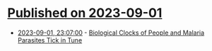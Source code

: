 # [Published on 2023-09-01](index.md)

* [2023-09-01, 23:07:00](https://soylentnews.org/article.pl?sid=23/08/31/2215205&from=rss) - [Biological Clocks of People and Malaria Parasites Tick in Tune](https://soylentnews.org/article.pl?sid=23/08/31/2215205&from=rss)
